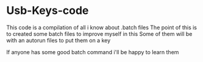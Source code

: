 # Usb-Keys-code

This code is a compilation of all i know about .batch files
The point of this is to created some batch files to improve myself in this
Some of them will be with an autorun files to put them on a key

If anyone has some good batch command i'll be happy to learn them
